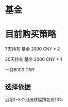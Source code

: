 # 基金



# 目前购买策略

7天持有 基金 2000 CNY * 2

30天持有 基金 2000 CNY * 1

一共6000 CNY

## 选择依据

近期1~3个月涨跌幅排名前10%